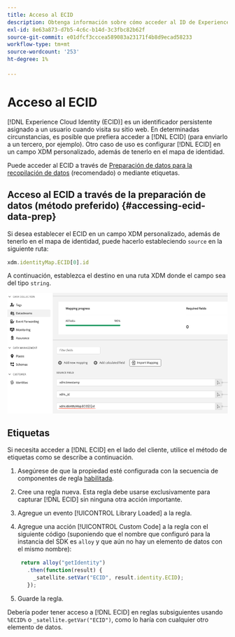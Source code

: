 ```yaml
---
title: Acceso al ECID
description: Obtenga información sobre cómo acceder al ID de Experience Cloud desde la preparación de datos o las etiquetas
exl-id: 8e63a873-d7b5-4c6c-b14d-3c3fbc82b62f
source-git-commit: e01dfcf3cccea589083a23171f4b8d9ecad58233
workflow-type: tm+mt
source-wordcount: '253'
ht-degree: 1%

---
```



# Acceso al ECID

[!DNL Experience Cloud Identity (ECID)] es un identificador persistente asignado a un usuario cuando visita su sitio web. En determinadas circunstancias, es posible que prefiera acceder a [!DNL ECID] (para enviarlo a un tercero, por ejemplo). Otro caso de uso es configurar [!DNL ECID] en un campo XDM personalizado, además de tenerlo en el mapa de identidad.

Puede acceder al ECID a través de [Preparación de datos para la recopilación de datos](../../../../datastreams/data-prep.md) (recomendado) o mediante etiquetas.

## Acceso al ECID a través de la preparación de datos (método preferido) {#accessing-ecid-data-prep}

Si desea establecer el ECID en un campo XDM personalizado, además de tenerlo en el mapa de identidad, puede hacerlo estableciendo `source` en la siguiente ruta:

```js
xdm.identityMap.ECID[0].id
```

A continuación, establezca el destino en una ruta XDM donde el campo sea del tipo `string`.

![](./assets/access-ecid-data-prep.png)

## Etiquetas

Si necesita acceder a [!DNL ECID] en el lado del cliente, utilice el método de etiquetas como se describe a continuación.

1. Asegúrese de que la propiedad esté configurada con la secuencia de componentes de regla [habilitada](../../../ui/managing-resources/rules.md#sequencing).
1. Cree una regla nueva. Esta regla debe usarse exclusivamente para capturar [!DNL ECID] sin ninguna otra acción importante.
1. Agregue un evento [!UICONTROL Library Loaded] a la regla.
1. Agregue una acción [!UICONTROL Custom Code] a la regla con el siguiente código (suponiendo que el nombre que configuró para la instancia del SDK es `alloy` y que aún no hay un elemento de datos con el mismo nombre):

   ```js
    return alloy("getIdentity")
      .then(function(result) {
        _satellite.setVar("ECID", result.identity.ECID);
      });
   ```

1. Guarde la regla.

Debería poder tener acceso a [!DNL ECID] en reglas subsiguientes usando `%ECID%` o `_satellite.getVar("ECID")`, como lo haría con cualquier otro elemento de datos.
